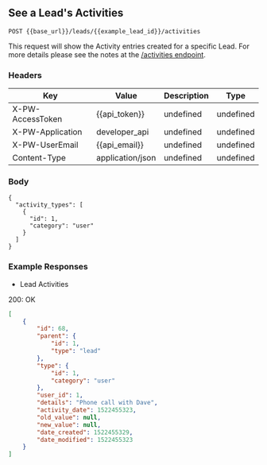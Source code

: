 ## See a Lead's Activities

```POST {{base_url}}/leads/{{example_lead_id}}/activities```

This request will show the Activity entries created for a specific Lead. For more details please see the notes at the [/activities endpoint](https://dev.prosperworks.com).

### Headers

Key | Value | Description | Type
--- | --- | --- | ---
X-PW-AccessToken | {{api_token}} | undefined | undefined
X-PW-Application | developer_api | undefined | undefined
X-PW-UserEmail | {{api_email}} | undefined | undefined
Content-Type | application/json | undefined | undefined
### Body

```
{
  "activity_types": [
    {
      "id": 1,
      "category": "user"
    }
  ]
}
```
### Example Responses

- Lead Activities

200: OK
```json
[
    {
        "id": 68,
        "parent": {
            "id": 1,
            "type": "lead"
        },
        "type": {
            "id": 1,
            "category": "user"
        },
        "user_id": 1,
        "details": "Phone call with Dave",
        "activity_date": 1522455323,
        "old_value": null,
        "new_value": null,
        "date_created": 1522455329,
        "date_modified": 1522455323
    }
]
```